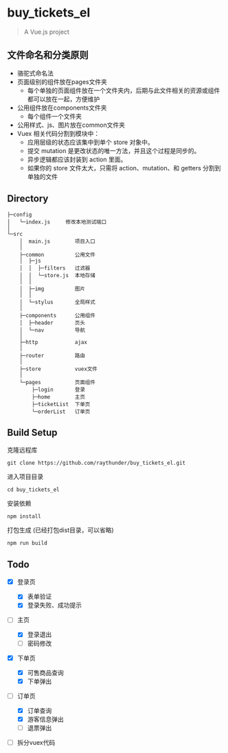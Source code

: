 # buy_tickets_el

> A Vue.js project

## 文件命名和分类原则
* 骆驼式命名法
* 页面级别的组件放在pages文件夹
  * 每个单独的页面组件放在一个文件夹内，后期与此文件相关的资源或组件都可以放在一起，方便维护
* 公用组件放在components文件夹
  * 每个组件一个文件夹
* 公用样式、js、图片放在common文件夹
* Vuex 相关代码分割到模块中：
  * 应用层级的状态应该集中到单个 store 对象中。
  * 提交 mutation 是更改状态的唯一方法，并且这个过程是同步的。
  * 异步逻辑都应该封装到 action 里面。
  * 如果你的 store 文件太大，只需将 action、mutation、和 getters 分割到单独的文件

## Directory

```
├─config
│   └─index.js     修改本地测试端口
│
└─src
    │  main.js        项目入口
    │
    ├─common          公用文件
    │  ├─js
    │  │  ├─filters   过滤器
    │  │  └─store.js  本地存储
    │  │
    │  ├─img          图片
    │  │
    │  └─stylus       全局样式
    │
    ├─components      公用组件
    │  ├─header       页头
    │  └─nav          导航
    │
    ├─http            ajax
    │
    ├─router          路由
    │
    ├─store           vuex文件
    │
    └─pages           页面组件
        ├─login       登录
        ├─home        主页
        ├─ticketList  下单页
        └─orderList   订单页

```

## Build Setup

克隆远程库
```
git clone https://github.com/raythunder/buy_tickets_el.git
```
进入项目目录
```
cd buy_tickets_el
```
安装依赖
```
npm install
```
打包生成 (已经打包dist目录，可以省略)
```
npm run build
```
## Todo

* [x] 登录页
  * [x] 表单验证
  * [x] 登录失败、成功提示
* [ ] 主页
  * [x] 登录退出
  * [ ] 密码修改
* [x] 下单页
  * [x] 可售商品查询
  * [x] 下单弹出
* [ ] 订单页
  * [x] 订单查询
  * [x] 游客信息弹出
  * [ ] 退票弹出

* [ ] 拆分vuex代码

